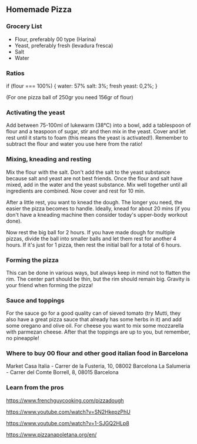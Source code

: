 ## Homemade Pizza

### Grocery List
- Flour, preferably 00 type (Harina)
- Yeast, preferably fresh (levadura fresca)
- Salt
- Water

### Ratios
if (flour === 100%) {
  water: 57%
  salt: 3%;
  fresh yeast: 0,2%;
}

(For one pizza ball of 250gr you need 156gr of flour)

### Activating the yeast
Add between 75-100ml of lukewarm (38°C) into a bowl,
add a tablespoon of flour and a teaspoon of sugar, stir and then mix in the yeast.
Cover and let rest until it starts to foam (this means the yeast is activated!).
Remember to subtract the flour and water you use here from the ratio!

### Mixing, kneading and resting
Mix the flour with the salt. Don't add the salt to the yeast substance because salt and yeast are not best friends. Once the flour and salt have mixed, add in the water and the yeast substance. Mix well together until all ingredients are combined. Now cover and rest for 10 min.

After a little rest, you want to knead the dough. The longer you need, the easier the pizza becomes to handle. Ideally, knead for about 20 mins (if you don't have a kneading machine then consider today's upper-body workout done).

Now rest the big ball for 2 hours. If you have made dough for multiple pizzas, divide the ball into smaller balls and let them rest for another 4 hours. If it's just for 1 pizza, then rest the initial ball for a total of 6 hours.

### Forming the pizza
This can be done in various ways, but always keep in mind not to flatten the rim. The center part should be thin, but the rim should remain big. Gravity is your friend when forming the pizza!

### Sauce and toppings
For the sauce go for a good quality can of sieved tomato (try Mutti, they also have a great pizza sauce that already has some herbs in it) and add some oregano and olive oil. For cheese you want to mix some mozzarella with parmezan cheese. After that the toppings are up to you, but remember, no pineapple!

### Where to buy 00 flour and other good italian food in Barcelona
Market Casa Italia - Carrer de la Fusteria, 10, 08002 Barcelona
La Salumeria - Carrer del Comte Borrell, 8, 08015 Barcelona

### Learn from the pros
https://www.frenchguycooking.com/pizzadough

https://www.youtube.com/watch?v=SN2HkepzPhU

https://www.youtube.com/watch?v=1-SJGQ2HLp8

https://www.pizzanapoletana.org/en/




